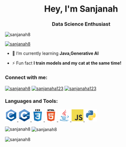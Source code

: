 <h1 align="center">Hey, I'm Sanjanah</h1>
<h3 align="center">Data Science Enthusiast</h3>

<p align="left"> <img src="https://komarev.com/ghpvc/?username=sanjanah8&label=Profile%20views&color=0e75b6&style=flat" alt="sanjanah8" /> </p>

<p align="left"> <a href="https://github.com/ryo-ma/github-profile-trophy"><img src="https://github-profile-trophy.vercel.app/?username=sanjanah8" alt="sanjanah8" /></a> </p>

- 🌱 I’m currently learning **Java,Generative AI**

- ⚡ Fun fact **I train models and my cat at the same time!**

<h3 align="left">Connect with me:</h3>
<p align="left">
<a href="https://linkedin.com/in/sanjanah8" target="blank"><img align="center" src="https://raw.githubusercontent.com/rahuldkjain/github-profile-readme-generator/master/src/images/icons/Social/linked-in-alt.svg" alt="sanjanah8" height="30" width="40" /></a>
<a href="https://www.hackerrank.com/sanjanaha123" target="blank"><img align="center" src="https://raw.githubusercontent.com/rahuldkjain/github-profile-readme-generator/master/src/images/icons/Social/hackerrank.svg" alt="sanjanaha123" height="30" width="40" /></a>
<a href="https://www.leetcode.com/sanjanaha123" target="blank"><img align="center" src="https://raw.githubusercontent.com/rahuldkjain/github-profile-readme-generator/master/src/images/icons/Social/leet-code.svg" alt="sanjanaha123" height="30" width="40" /></a>
</p>

<h3 align="left">Languages and Tools:</h3>
<p align="left"> <a href="https://www.cprogramming.com/" target="_blank" rel="noreferrer"> <img src="https://raw.githubusercontent.com/devicons/devicon/master/icons/c/c-original.svg" alt="c" width="40" height="40"/> </a> <a href="https://www.w3schools.com/cpp/" target="_blank" rel="noreferrer"> <img src="https://raw.githubusercontent.com/devicons/devicon/master/icons/cplusplus/cplusplus-original.svg" alt="cplusplus" width="40" height="40"/> </a> <a href="https://www.w3schools.com/css/" target="_blank" rel="noreferrer"> <img src="https://raw.githubusercontent.com/devicons/devicon/master/icons/css3/css3-original-wordmark.svg" alt="css3" width="40" height="40"/>  <a href="https://www.w3.org/html/" target="_blank" rel="noreferrer"> <img src="https://raw.githubusercontent.com/devicons/devicon/master/icons/html5/html5-original-wordmark.svg" alt="html5" width="40" height="40"/> </a>  <a href="https://www.java.com" target="_blank" rel="noreferrer"> <img src="https://raw.githubusercontent.com/devicons/devicon/master/icons/java/java-original.svg" alt="java" width="40" height="40"/> </a> <a href="https://developer.mozilla.org/en-US/docs/Web/JavaScript" target="_blank" rel="noreferrer"> <img src="https://raw.githubusercontent.com/devicons/devicon/master/icons/javascript/javascript-original.svg" alt="javascript" width="40" height="40"/> </a>  <a href="https://www.python.org" target="_blank" rel="noreferrer"> <img src="https://raw.githubusercontent.com/devicons/devicon/master/icons/python/python-original.svg" alt="python" width="40" height="40"/> </a> </p>

<p><img align="left" src="https://github-readme-stats.vercel.app/api/top-langs?username=sanjanah8&show_icons=true&locale=en&layout=compact" alt="sanjanah8" /></p>

<p>&nbsp;<img align="center" src="https://github-readme-stats.vercel.app/api?username=sanjanah8&show_icons=true&locale=en" alt="sanjanah8" /></p>

<p><img align="center" src="https://github-readme-streak-stats.herokuapp.com/?user=sanjanah8&" alt="sanjanah8" /></p>
